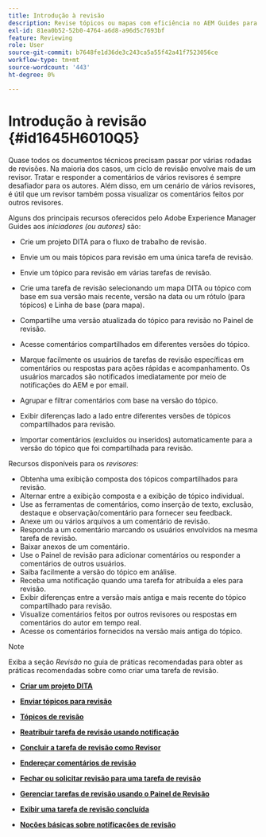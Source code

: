 ```yaml
---
title: Introdução à revisão
description: Revise tópicos ou mapas com eficiência no AEM Guides para uma avaliação de conteúdo suave. Conhecer os recursos para autores e revisores no AEM Guides.
exl-id: 81ea0b52-52b0-4764-a6d8-a96d5c7693bf
feature: Reviewing
role: User
source-git-commit: b7648fe1d36de3c243ca5a55f42a41f7523056ce
workflow-type: tm+mt
source-wordcount: '443'
ht-degree: 0%

---
```


# Introdução à revisão {#id1645H6010Q5}

Quase todos os documentos técnicos precisam passar por várias rodadas de revisões. Na maioria dos casos, um ciclo de revisão envolve mais de um revisor. Tratar e responder a comentários de vários revisores é sempre desafiador para os autores. Além disso, em um cenário de vários revisores, é útil que um revisor também possa visualizar os comentários feitos por outros revisores.

Alguns dos principais recursos oferecidos pelo Adobe Experience Manager Guides aos *iniciadores \(ou autores\)* são:

- Crie um projeto DITA para o fluxo de trabalho de revisão.
- Envie um ou mais tópicos para revisão em uma única tarefa de revisão.

- Envie um tópico para revisão em várias tarefas de revisão.

- Crie uma tarefa de revisão selecionando um mapa DITA ou tópico com base em sua versão mais recente, versão na data ou um rótulo \(para tópicos\) e Linha de base \(para mapa\).

- Compartilhe uma versão atualizada do tópico para revisão no Painel de revisão.

- Acesse comentários compartilhados em diferentes versões do tópico.
- Marque facilmente os usuários de tarefas de revisão específicas em comentários ou respostas para ações rápidas e acompanhamento. Os usuários marcados são notificados imediatamente por meio de notificações do AEM e por email.
- Agrupar e filtrar comentários com base na versão do tópico.

- Exibir diferenças lado a lado entre diferentes versões de tópicos compartilhados para revisão.

- Importar comentários \(excluídos ou inseridos\) automaticamente para a versão do tópico que foi compartilhada para revisão.


Recursos disponíveis para os *revisores*:

- Obtenha uma exibição composta dos tópicos compartilhados para revisão.
- Alternar entre a exibição composta e a exibição de tópico individual.
- Use as ferramentas de comentários, como inserção de texto, exclusão, destaque e observação/comentário para fornecer seu feedback.
- Anexe um ou vários arquivos a um comentário de revisão.
- Responda a um comentário marcando os usuários envolvidos na mesma tarefa de revisão.
- Baixar anexos de um comentário.
- Use o Painel de revisão para adicionar comentários ou responder a comentários de outros usuários.
- Saiba facilmente a versão do tópico em análise.
- Receba uma notificação quando uma tarefa for atribuída a eles para revisão.
- Exibir diferenças entre a versão mais antiga e mais recente do tópico compartilhado para revisão.
- Visualize comentários feitos por outros revisores ou respostas em comentários do autor em tempo real.
- Acesse os comentários fornecidos na versão mais antiga do tópico.

>[!NOTE]
>
> Exiba a seção *Revisão* no guia de práticas recomendadas para obter as práticas recomendadas sobre como criar uma tarefa de revisão.

- **[Criar um projeto DITA](authoring-create-dita-project.md)**

- **[Enviar tópicos para revisão](review-send-topics-for-review.md)**

- **[Tópicos de revisão](review-topics.md)**

- **[Reatribuir tarefa de revisão usando notificação](reassign-review-using-notification.md)**

- **[Concluir a tarefa de revisão como Revisor](review-complete-review-tasks.md)**

- **[Endereçar comentários de revisão](review-address-review-comments.md)**

- **[Fechar ou solicitar revisão para uma tarefa de revisão](review-close-review-task.md)**

- **[Gerenciar tarefas de revisão usando o Painel de Revisão](review-manage-tasks-review-dashboard.md)**

- **[Exibir uma tarefa de revisão concluída](review-view-completed-task.md)**

- **[Noções básicas sobre notificações de revisão](review-understanding-review-notifications.md)**
